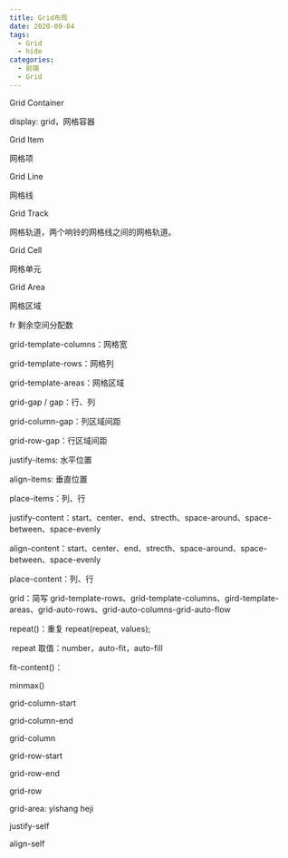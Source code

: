 ```yaml
---
title: Grid布局
date: 2020-09-04
tags:
  - Grid
  - hide
categories:
  - 前端
  - Grid
---
```


Grid Container

display: grid，网格容器

Grid Item

网格项

Grid Line

网格线

Grid Track

网格轨道，两个响铃的网格线之间的网格轨道。

Grid Cell

网格单元

Grid Area

网格区域

fr 剩余空间分配数

grid-template-columns：网格宽

grid-template-rows：网格列

grid-template-areas：网格区域

grid-gap / gap：行、列

grid-column-gap：列区域间距

grid-row-gap：行区域间距

justify-items: 水平位置

align-items: 垂直位置

place-items：列、行

justify-content：start、center、end、strecth、space-around、space-between、space-evenly

align-content：start、center、end、strecth、space-around、space-between、space-evenly

place-content：列、行

grid：简写 grid-template-rows、grid-template-columns、gird-template-areas、grid-auto-rows、grid-auto-columns-grid-auto-flow

repeat()：重复 repeat(repeat, values);

​	repeat 取值：number，auto-fit，auto-fill

fit-content()：

minmax()

grid-column-start

grid-column-end

grid-column

grid-row-start

grid-row-end

grid-row

grid-area: yishang heji

justify-self

align-self